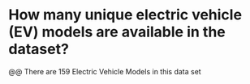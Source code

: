 # How many unique electric vehicle (EV) models are available in the dataset?

@@ There are 159 Electric Vehicle Models in this data set


